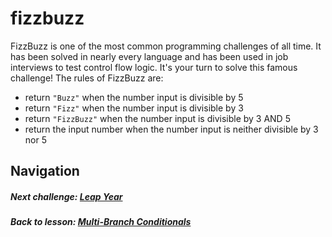 # fizzbuzz
FizzBuzz is one of the most common programming challenges of all time. It has been solved in nearly every language and has been used in job interviews to test control flow logic. It's your turn to solve this famous challenge! The rules of FizzBuzz are: 
- return `"Buzz"` when the number input is divisible by 5
- return `"Fizz"` when the number input is divisible by 3
- return `"FizzBuzz"` when the number input is divisible by 3 AND 5
- return the input number when the number input is neither divisible by 3 nor 5


## Navigation  
##### Next challenge: [Leap Year](https://github.com/Coderdotnew/intro_web_apps_acp/tree/master/03_class/02_multiple_branches/code/03_leap_year)  
##### Back to lesson: [Multi-Branch Conditionals](https://github.com/Coderdotnew/intro_web_apps_acp/tree/master/03_class/02_multiple_branches)     